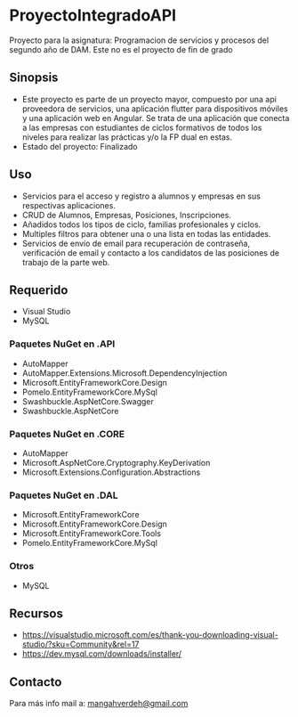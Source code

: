 # ProyectoIntegradoAPI

Proyecto para la asignatura: Programacion de servicios y procesos del segundo año de DAM. Este no es el proyecto de fin de grado

## Sinopsis

* Este proyecto es parte de un proyecto mayor, compuesto por una api proveedora de servicios, una aplicación flutter para dispositivos móviles y una aplicación web en Angular. Se trata de una aplicación que conecta a las empresas con estudiantes de ciclos formativos de todos los niveles para realizar las prácticas y/o la FP dual en estas.
* Estado del proyecto: Finalizado

## Uso
* Servicios para el acceso y registro a alumnos y empresas en sus respectivas aplicaciones.
* CRUD de Alumnos, Empresas, Posiciones, Inscripciones.
* Añadidos todos los tipos de ciclo, familias profesionales y ciclos.
* Multiples filtros para obtener una o una lista en todas las entidades.
* Servicios de envío de email para recuperación de contraseña, verificación de email y contacto a los candidatos de las posiciones de trabajo de la parte web.
## Requerido
* Visual Studio
* MySQL
### Paquetes NuGet en .API
* AutoMapper
* AutoMapper.Extensions.Microsoft.DependencyInjection
* Microsoft.EntityFrameworkCore.Design
* Pomelo.EntityFrameworkCore.MySql
* Swashbuckle.AspNetCore.Swagger
* Swashbuckle.AspNetCore
### Paquetes NuGet en .CORE
* AutoMapper
* Microsoft.AspNetCore.Cryptography.KeyDerivation
* Microsoft.Extensions.Configuration.Abstractions
### Paquetes NuGet en .DAL
* Microsoft.EntityFrameworkCore
* Microsoft.EntityFrameworkCore.Design
* Microsoft.EntityFrameworkCore.Tools
* Pomelo.EntityFrameworkCore.MySql
### Otros
* MySQL

## Recursos
* https://visualstudio.microsoft.com/es/thank-you-downloading-visual-studio/?sku=Community&rel=17
* https://dev.mysql.com/downloads/installer/
## Contacto

Para más info mail a: mangahverdeh@gmail.com
